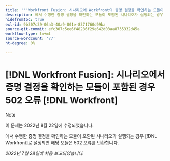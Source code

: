 ```yaml
---
title: '''Workfront Fusion: 시나리오에 Workfront의 증명 결정을 확인하는 모듈이 포함될 때 502 오류가 발생합니다'
description: 에서 수행한 증명 결정을 확인하는 모듈이 포함된 시나리오가 실행되는 경우 [!DNL Workfront]로 설정되면 해당 모듈은 502 오류를 반환합니다.
hidefromtoc: true
exl-id: 9b307c39-06a3-40a9-801e-8371760d99ba
source-git-commit: efc307c5ee6f48286f29e642d03aa8735332d45a
workflow-type: tm+mt
source-wordcount: '77'
ht-degree: 0%

---
```


# [!DNL Workfront Fusion]: 시나리오에서 증명 결정을 확인하는 모듈이 포함된 경우 502 오류 [!DNL Workfront]

>[!NOTE]
>
>이 문제는 2022년 8월 22일에 수정되었습니다.

에서 수행한 증명 결정을 확인하는 모듈이 포함된 시나리오가 실행되는 경우 [!DNL Workfront]로 설정되면 해당 모듈은 502 오류를 반환합니다.

_2022년 7월 28일에 처음 보고되었습니다._
